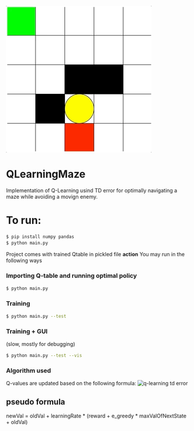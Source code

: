 ![q-learning td error](https://raw.githubusercontent.com/PierpaoloLucarelli/QLearningMaze/master/qlearn.gif)
# QLearningMaze

Implementation of Q-Learning usind TD error for optimally navigating a maze while avoiding a movign enemy.

# To run:
```sh
$ pip install numpy pandas
$ python main.py
```
Project comes with trained Qtable in pickled file **action** 
You may run in the following ways
### Importing Q-table and running optimal policy
```sh
$ python main.py
```
### Training 
```sh
$ python main.py --test
```
### Training + GUI
(slow, mostly for debugging)
```sh
$ python main.py --test --vis
```
### Algorithm used
Q-values are updated based on the following formula:
![q-learning td error](http://i.imgur.com/ZtDdzFm.png)

## pseudo formula

newVal = oldVal + learningRate * (reward + e_greedy * maxValOfNextState + oldVal)
